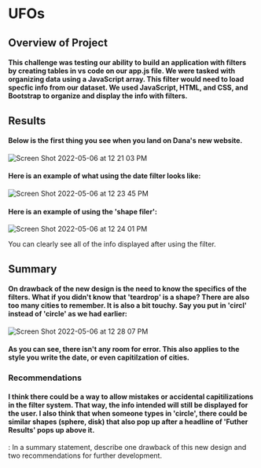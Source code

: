 # UFOs

## Overview of Project
#### This challenge was testing our ability to build an application with filters by creating tables in vs code on our app.js file. We were tasked with organizing data using a JavaScript array. This filter would need to load specfic info from our dataset. We used JavaScript, HTML, and CSS, and Bootstrap to organize and display the info with filters. 

## Results 
####  Below is the first thing you see when you land on Dana's new website. 
![Screen Shot 2022-05-06 at 12 21 03 PM](https://user-images.githubusercontent.com/98489681/167181629-7f7ac642-d7a6-4c73-bac8-248ba84231a5.png)

#### Here is an example of what using the date filter looks like:
![Screen Shot 2022-05-06 at 12 23 45 PM](https://user-images.githubusercontent.com/98489681/167181984-48918901-8916-4ccd-9b68-fa231d86a10c.png)

#### Here is an example of using the 'shape filer':
![Screen Shot 2022-05-06 at 12 24 01 PM](https://user-images.githubusercontent.com/98489681/167182039-fdc823ff-bc28-4703-a087-d3c69943cb48.png)

You can clearly see all of the info displayed after using the filter. 

## Summary
#### On drawback of the new design is the need to know the specifics of the filters. What if you didn't know that 'teardrop' is a shape? There are also too many cities to remember. It is also a bit touchy. Say you put in 'circl' instead of 'circle' as we had earlier:
![Screen Shot 2022-05-06 at 12 28 07 PM](https://user-images.githubusercontent.com/98489681/167182478-b9ad544f-f195-4239-83a9-a5b6eae7959e.png)

#### As you can see, there isn't any room for error. This also applies to the style you write the date, or even capitilzation of cities.
 
### Recommendations
#### I think there could be a way to allow mistakes or accidental capitilizations in the filter system. That way, the info intended will still be displayed for the user. I also think that when someone types in 'circle', there could be similar shapes (sphere, disk) that also pop up after a headline of 'Futher Results' pops up above it. 

: In a summary statement, describe one drawback of this new design and two recommendations for further development.
